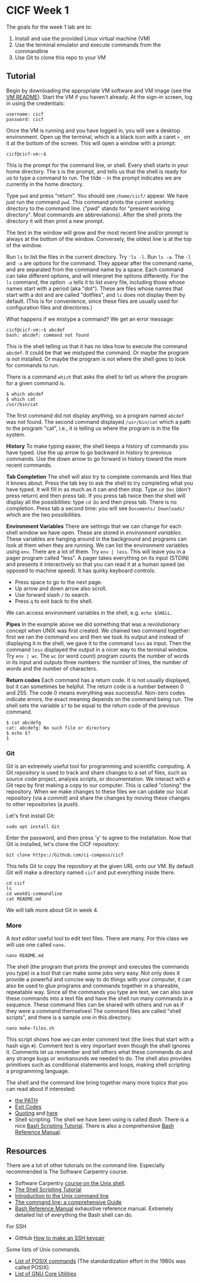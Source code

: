 # CICF Week 1

The goals for the week 1 lab are to:

1. Install and use the provided Linux virtual machine (VM)
2. Use the terminal emulator and execute commands from the commandline
3. Use Git to clone this repo to your VM

## Tutorial

Begin by downloading the appropriate VM software and VM image (see the [VM README](../vm/README.md#getting-started)).
Start the VM if you haven't already.
At the sign-in screen, log in using the credentials:

    username: cicf
    password: cicf

Once the VM is running and you have logged in, you will see a desktop environment.
Open up the terminal, which is a black icon with a caret `>_` on it at the bottom of the screen.
This will open a window with a prompt:

    cicf@cicf-vm:~$ 

This is the prompt for the command line, or shell.
Every shell starts in your home directory.
The `$` is the prompt, and tells us that the shell is ready for us to type a command to run.
The tilde `~` in the prompt indicates we are currently in the home directory.

Type `pwd` and press "return".
You should see `/home/cicf/` appear.
We have just run the command `pwd`.
This command prints the current working directory to the command line.
("pwd" stands for "present working directory". Most commands are abbreviations).
After the shell prints the directory it will then print a new prompt.

The text in the window will grow and the most recent line and/or prompt is always at the bottom of the window.
Conversely, the oldest line is at the top of the window.

Run `ls` to list the files in the current directory.
Try `'ls -l`.
Run `ls -a`.
The `-l` and `-a` are _options_ for the command.
They appear after the command name, and are separated from the command name by a space.
Each command can take different options, and will interpret the options differently.
For the `ls` command, the option `-a` tells it to list _every_ file, including those
whose names start with a period (aka "dot").
These are files whose names that start with a dot and are called "dotfiles",
and `ls` does not display them by default.
(This is for convenience, since these files are usually used for configuration files and directories.)

What happens if we mistype a command? We get an error message:

    cicf@cicf-vm:~$ abcdef
    bash: abcdef: command not found

This is the shell telling us that it has no idea how to execute the command `abcdef`.
It could be that we mistyped the command.
Or maybe the program is not installed.
Or maybe the program is not where the shell goes to look for commands to run.

There is a command `which` that asks the shell to tell us where the program for a given command is.

    $ which abcdef
    $ which cat
    /usr/bin/cat

The first command did not display anything, so a program named `abcdef` was not found.
The second command displayed `/usr/bin/cat` which a path to the program "cat",
i.e., it is telling us where the program is in the file system.

**History** To make typing easier, the shell keeps a history of commands you have typed.
Use the up arrow to go backward in history to previous commands.
Use the down arrow to go forward in history toward the more recent commands.

**Tab Completion** The shell will also try to complete commands and files that it knows about.
Press the tab key to ask the shell to try completing what you have typed.
It will fill in as much as it can and then stop.
Type `cd Doc` (don't press return) and then press tab.
If you press tab twice then the shell will display all the possibilities:
type `cd Do` and then press tab. There is no completion. Press tab a second time: you will see
`Documents/ Downloads/` which are the two possibilities.

**Environment Variables** There are settings that we can change for each shell window we have open.
These are stored in _environment variables_.
These variables are hanging around in the background and programs can look at them when they are running.
We can list the environment variables using `env`.
There are a lot of them.
Try `env | less`.
This will leave you in a pager program called "less".
A pager takes everything on its input (STDIN) and presents it interactively so
that you can read it at a human speed (as opposed to machine speed).
It has quirky keyboard controls:

* Press space to go to the next page.
* Up arrow and down arrow also scroll.
* Use forward slash `/` to search.
* Press `q` to exit back to the shell.

We can access environment variables in the shell, e.g. `echo $SHELL`.

**Pipes** In the example above we did something that was a revolutionary concept when UNIX was first created.
We chained two command together: first we ran the command `env` and then we took its output and instead of displaying
it in the shell, we gave it to the command `less` as input. Then the command `less` displayed the output in a nicer way
to the terminal window.
Try `env | wc`. The `wc` (or word count) program counts the number of words in its input and outputs three numbers: the number of lines, the number of words and the number of characters.

**Return codes** Each command has a return code.
It is not usually displayed, but it can sometimes be helpful.
The return code is a number between 0 and 255.
The code 0 means everything was successful.
Non-zero codes indicate errors, the exact meaning depends on the command being run.
The shell sets the variable `$?` to be equal to the return code of the previous command.

    $ cat abcdefg
    cat: abcdefg: No such file or directory
    $ echo $?
    1


### Git

Git is an extremely useful tool for programming and scientific computing.
A Git _repository_ is used to track and share changes to a set of files, such as
source code project, analysis scripts, or documentation.
We interact with a Git repo by first making a copy to our computer.
This is called "cloning" the repository.
When we make changes to these files we can update our local repository (via a _commit_) and
share the changes by moving these changes to other repositories (a _push_).

Let's first install Git:

    sudo apt install Git

Enter the password, and then press 'y' to agree to the installation. 
Now that Git is installed, let's clone the CICF repository:

    Git clone https://Github.com/ci-compass/cicf

This tells Git to copy the repository at the given URL onto our VM.
By default Git will make a directory named `cicf` and put everything inside there.

    cd cicf
    ls
    cd week01-commandline
    cat README.md

We will talk more about Git in week 4.


### More

A _text editor_ useful tool to edit text files.
There are many.
For this class we will use one called `nano`.

    nano README.md

The shell (the program that prints the prompt and executes the commands you type) is a tool that can make some jobs very easy.
Not only does it provide a powerful and concise way to do things with your computer,
it can also be used to glue programs and commands together in a shareable, repeatable way.
Since all the commands you type are text, we can also save these commands into a text file and have the shell
run many commands in a sequence.
These command files can be shared with others and run as if they were a command themselves!
The command files are called "shell scripts", and there is a sample one in this directory.

    nano make-files.sh

This script shows how we can enter comment text (the lines that start with a hash sign `#`).
Comment text is very important even though the shell ignores it.
Comments let us remember and tell others what these commands do and any strange bugs or workarounds we needed to do.
The shell also provides primitives such as conditional statements and loops, making shell scripting a programming language.



The shell and the command line bring together many more topics that you can read about if interested:

* [the PATH](https://www.cs.purdue.edu/homes/bb/cs348/www-S08/unix_path.html)
* [Exit Codes](https://www.redhat.com/sysadmin/linux-shell-command-exit-codes)
* [Quoting](https://rg1-teaching.mpi-inf.mpg.de/unixffb-ss98/quoting-guide.html) and [here](https://teaching.idallen.com/cst8207/13w/notes/440_quotes.html)
* Shell scripting. The shell we have been using is called _Bash_. There is a nice [Bash Scripting Tutorial](https://www.freecodecamp.org/news/bash-scripting-tutorial-linux-shell-script-and-command-line-for-beginners/). There is also a comprehensive [Bash Reference Manual](https://www.gnu.org/software/bash/manual/bash.html).



## Resources

There are a lot of other tutorials on the command line.
Especially recommended is The Software Carpentry course.
- Software Carpentry [course on the Unix shell](https://swcarpentry.Github.io/shell-novice/).
- [The Shell Scripting Tutorial](https://www.shellscript.sh/)
- [Introduction to the Unix command line](https://codethechange.stanford.edu/guides/guide_unix_commands.html#)
- [The command line: a comprehensive Guide](https://hackernoon.com/the-command-line-a-comprehensive-guide)
- [Bash Reference Manual](https://www.gnu.org/software/bash/manual/html_node/index.html) exhaustive reference manual. Extremely detailed list of everything the Bash shell can do.

For SSH

- GitHub [How to make an SSH keypair](https://docs.Github.com/en/authentication/connecting-to-Github-with-ssh/generating-a-new-ssh-key-and-adding-it-to-the-ssh-agent)

Some lists of Unix commands.
- [List of POSIX commands](https://en.wikipedia.org/wiki/List_of_POSIX_commands) (The standardization effort in the 1980s was called POSIX).
- [List of GNU Core Utilities](https://en.wikipedia.org/wiki/List_of_GNU_Core_Utilities_commands)


